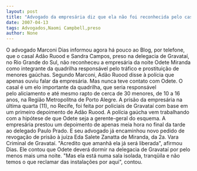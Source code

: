 ```yaml
---
layout: post
title: "Advogado da empresária diz que ela não foi reconhecida pelo casal preso em Gravataí"
date: 2007-04-13
tags: Advogados,Naomi Campbell,preso
author: None
---
```

O advogado Marconi Dias informou agora há pouco ao Blog, por telefone, que o casal Adão Ruood e Sandra Campos, preso na delegacia de Gravataí, no Rio Grande do Sul, não reconheceu a empresária da noite Odete Miranda como integrante da quadrilha responsável pelo tráfico e prostituição de menores gaúchas.
Segundo Marconi, Adão Ruood disse à polícia que apenas ouviu falar da empresária. Mas nunca teve contato com&nbsp;Odete. O casal é um elo importante da quadrilha, que seria responsável pelo&nbsp;aliciamento e até mesmo&nbsp;rapto de cerca de 30&nbsp;menores, de 10 a 16 anos, na Região Metropolitna de Porto Alegre.
A prisão da empresária&nbsp;na última quarta (11), no Recife, foi feita por policiais de Gravataí com base em um primeiro depoimento de Adão Ruood. A polícia gaúcha vem trabalhando com a hipótese de que Odete seja a gerente-geral do esquema.
A empresária&nbsp;prestou um depoimento de apenas meia hora no final da tarde ao delegado Paulo Prado. E seu advogado já encaminhou novo pedido de revogação de prisão à juíza Eda Salete Zanatta de Miranda, da 2a. Vara Criminal de Gravataí.
\"Acredito que amanhã ela já será liberada\", afirmou Dias. Ele contou que Odete deverá dormir na&nbsp;delegacia de Gravataí por pelo menos mais uma noite. \"Mas ela está numa sala isolada, tranqüila e não temos o que reclamar das instalações por aqui\", contou. 
